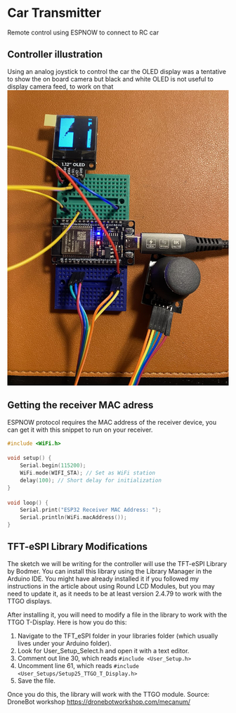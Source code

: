 # Car Transmitter

Remote control using ESPNOW to connect to RC car

## Controller illustration

Using an analog joystick to control the car the OLED display was a tentative to show the on board camera but black and
white OLED is not useful to display camera feed, to work on that  
![transmitter](./doc/transmitter.jpg)

## Getting the receiver MAC adress

ESPNOW protocol requires the MAC address of the receiver device,
you can get it with this snippet to run on your receiver.

```cpp
#include <WiFi.h>

void setup() {
    Serial.begin(115200);
    WiFi.mode(WIFI_STA); // Set as WiFi station
    delay(100); // Short delay for initialization
}

void loop() {
    Serial.print("ESP32 Receiver MAC Address: ");
    Serial.println(WiFi.macAddress());
}
```

## TFT-eSPI Library Modifications

The sketch we will be writing for the controller will use the TFT-eSPI Library by Bodmer. You can install this library
using the Library Manager in the Arduino IDE. You might have already installed it if you followed my instructions in the
article about using Round LCD Modules, but you may need to update it, as it needs to be at least version 2.4.79 to work
with the TTGO displays.

After installing it, you will need to modify a file in the library to work with the TTGO T-Display. Here is how you do
this:

1. Navigate to the TFT_eSPI folder in your libraries folder (which usually lives under your Arduino folder).
2. Look for User_Setup_Select.h and open it with a text editor.
3. Comment out line 30, which reads `#include <User_Setup.h>`
4. Uncomment line 61, which reads `#include <User_Setups/Setup25_TTGO_T_Display.h>`
5. Save the file.

Once you do this, the library will work with the TTGO module. Source: DroneBot workshop https://dronebotworkshop.com/mecanum/